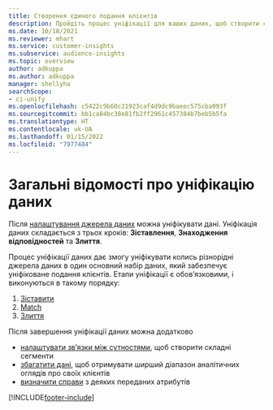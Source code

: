 ```yaml
---
title: Створення єдиного подання клієнтів
description: Пройдіть процес уніфікації для ваших даних, щоб створити єдиний головний набір даних профілів клієнтів.
ms.date: 10/18/2021
ms.reviewer: mhart
ms.service: customer-insights
ms.subservice: audience-insights
ms.topic: overview
author: adkuppa
ms.author: adkuppa
manager: shellyha
searchScope:
- ci-unify
ms.openlocfilehash: c5422c9b60c21923caf4d9dc9baeec575cba093f
ms.sourcegitcommit: bb1ca84bc38e81fb2ff2961c457384b7beb5b5fa
ms.translationtype: HT
ms.contentlocale: uk-UA
ms.lasthandoff: 01/15/2022
ms.locfileid: "7977484"
---
```

# <a name="data-unification-overview"></a>Загальні відомості про уніфікацію даних

Після [налаштування джерела даних](data-sources.md) можна уніфікувати дані. Уніфікація даних складається з трьох кроків: **Зіставлення**, **Знаходження відповідностей** та **Злиття**.

Процес уніфікації даних дає змогу уніфікувати колись різнорідні джерела даних в один основний набір даних, який забезпечує уніфіковане подання клієнтів. Етапи уніфікації є обов’язковими, і виконуються в такому порядку:

1. [Зіставити](map-entities.md)
2. [Match](match-entities.md)
3. [Злиття](merge-entities.md)

Після завершення уніфікації даних можна додатково

- [налаштувати зв’язки між сутностями](relationships.md), щоб створити складні сегменти
- [збагатити дані](enrichment-hub.md), щоб отримувати ширший діапазон аналітичних оглядів про своїх клієнтів
- [визначити справи](activities.md) з деяких переданих атрибутів


[!INCLUDE[footer-include](../includes/footer-banner.md)]